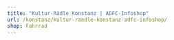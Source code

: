 ```yaml
---
title: "Kultur-Rädle Konstanz | ADFC-Infoshop"
url: /konstanz/kultur-raedle-konstanz-adfc-infoshop/
shop: Fahrrad
---
```

